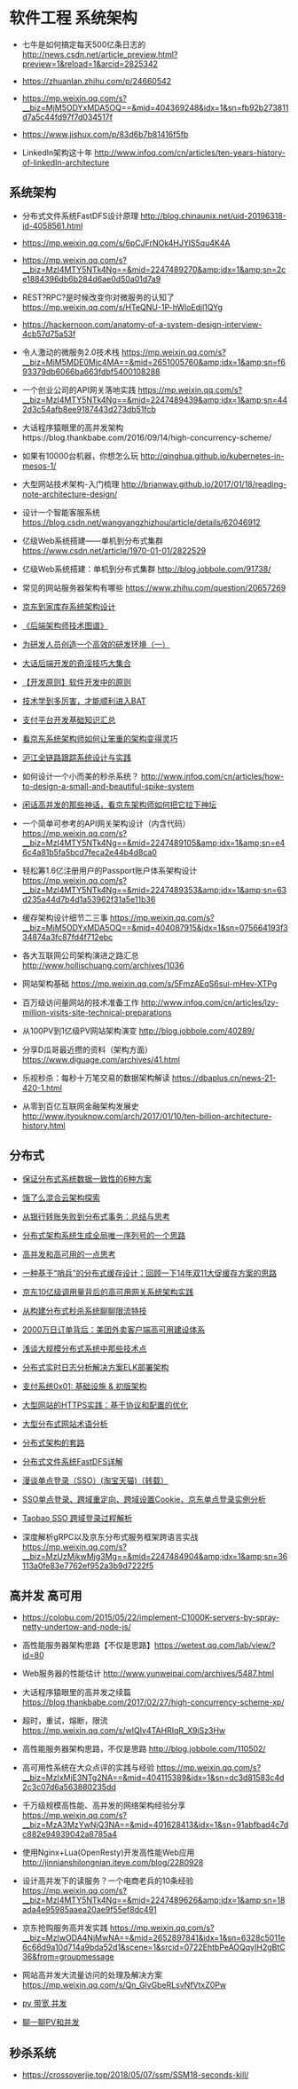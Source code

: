 # 软件工程 系统架构

- 七牛是如何搞定每天500亿条日志的 http://news.csdn.net/article_preview.html?preview=1&reload=1&arcid=2825342

- https://zhuanlan.zhihu.com/p/24660542
- https://mp.weixin.qq.com/s?__biz=MjM5ODYxMDA5OQ==&mid=404369248&idx=1&sn=fb92b273811d7a5c44fd97f7d034517f
- https://www.jishux.com/p/83d6b7b81416f5fb

- LinkedIn架构这十年
 http://www.infoq.com/cn/articles/ten-years-history-of-linkedIn-architecture

## 系统架构

- 分布式文件系统FastDFS设计原理 http://blog.chinaunix.net/uid-20196318-id-4058561.html
- https://mp.weixin.qq.com/s/6pCJFrNOk4HJYlS5qu4K4A
- https://mp.weixin.qq.com/s?__biz=MzI4MTY5NTk4Ng==&mid=2247489270&amp;idx=1&amp;sn=2ce1884396db6b284d6ae0d50a01d7a9
- REST?RPC?是时候改变你对微服务的认知了 https://mp.weixin.qq.com/s/HTeQNU-1P-hWloEdjl1QYg
- https://hackernoon.com/anatomy-of-a-system-design-interview-4cb57d75a53f
- 令人激动的微服务2.0技术栈 https://mp.weixin.qq.com/s?__biz=MjM5MDE0Mjc4MA==&mid=2651005760&amp;idx=1&amp;sn=f693379db6066ba663fdbf5400108288
- 一个创业公司的API网关落地实践 https://mp.weixin.qq.com/s?__biz=MzI4MTY5NTk4Ng==&mid=2247489439&amp;idx=1&amp;sn=442d3c54afb8ee9187443d273db51fcb
- 大话程序猿眼里的高并发架构https://blog.thankbabe.com/2016/09/14/high-concurrency-scheme/
- 如果有10000台机器，你想怎么玩 http://qinghua.github.io/kubernetes-in-mesos-1/
- 大型网站技术架构-入门梳理 http://brianway.github.io/2017/01/18/reading-note-architecture-design/
- 设计一个智能客服系统 https://blog.csdn.net/wangyangzhizhou/article/details/62046912
- 亿级Web系统搭建——单机到分布式集群 https://www.csdn.net/article/1970-01-01/2822529
- 亿级Web系统搭建：单机到分布式集群 http://blog.jobbole.com/91738/
- 常见的网站服务器架构有哪些 https://www.zhihu.com/question/20657269
- [京东到家库存系统架构设计](https://mp.weixin.qq.com/s/1AwHJ7CGxf8DQxSjYUeTvg)
- [《后端架构师技术图谱》](https://github.com/xingshaocheng/architect-awesome)
- [为研发人员创造一个高效的研发环境（一）](https://www.jianshu.com/p/4e774c78cf8d)
- [大话后端开发的奇淫技巧大集合](http://blog.thankbabe.com/2018/05/23/shared-experience/)
- [【开发原则】软件开发中的原则](https://www.cnblogs.com/pengdai/p/9151800.html)
- [技术学到多厉害，才能顺利进入BAT](https://mp.weixin.qq.com/s/1uSx0H7MmdAJbPTvsk9CxA)
- [支付平台开发基础知识汇总](https://juejin.im/entry/5a45bb766fb9a0450809f9b8)
- [看京东系统架构师如何让笨重的架构变得灵巧](https://mp.weixin.qq.com/s/kgtWFS_ZznoZxj442C6fzA)
- [沪江全链路跟踪系统设计与实践](https://mp.weixin.qq.com/s/uYTVNMpX8Ci0oFvqEF_jlA)
- 如何设计一个小而美的秒杀系统？ http://www.infoq.com/cn/articles/how-to-design-a-small-and-beautiful-spike-system
- [闲话高并发的那些神话，看京东架构师如何把它拉下神坛](https://mp.weixin.qq.com/s/FLpdT9wZFT0sJBmNTCIObw)

- 一个简单可参考的API网关架构设计（内含代码） https://mp.weixin.qq.com/s?__biz=MzI4MTY5NTk4Ng==&mid=2247489105&amp;idx=1&amp;sn=e46c4a81b5fa5bcd7feca2e44b4d8ca0

- 轻松筹1.6亿注册用户的Passport账户体系架构设计 https://mp.weixin.qq.com/s?__biz=MzI4MTY5NTk4Ng==&mid=2247489353&amp;idx=1&amp;sn=63d235a44d7b4d1a53962f31a5e11b36

- 缓存架构设计细节二三事 https://mp.weixin.qq.com/s?__biz=MjM5ODYxMDA5OQ==&mid=404087915&idx=1&sn=075664193f334874a3fc87fd4f712ebc
- 各大互联网公司架构演进之路汇总 http://www.hollischuang.com/archives/1036
- 网站架构基础 https://mp.weixin.qq.com/s/5FmzAEqS6sui-mHev-XTPg

- 百万级访问量网站的技术准备工作 http://www.infoq.com/cn/articles/lzy-million-visits-site-technical-preparations
- 从100PV到1亿级PV网站架构演变 http://blog.jobbole.com/40289/
- 分享D瓜哥最近攒的资料（架构方面） https://www.diguage.com/archives/41.html
- 乐视秒杀：每秒十万笔交易的数据架构解读 https://dbaplus.cn/news-21-420-1.html
- 从零到百亿互联网金融架构发展史 http://www.ityouknow.com/arch/2017/01/10/ten-billion-architecture-history.html

## 分布式

- [保证分布式系统数据一致性的6种方案](https://juejin.im/post/5a69509ff265da3e4d72e3db)
- [饿了么混合云架构探索](https://mp.weixin.qq.com/s/4oEWnE03KkOEZtsUXl99KA)
- [从银行转账失败到分布式事务：总结与思考](http://www.cnblogs.com/xybaby/p/7465816.html)
- [分布式架构系统生成全局唯一序列号的一个思路](https://mp.weixin.qq.com/s/F7WTNeC3OUr76sZARtqRjw)
- [高并发和高可用的一点思考](http://kriszhang.com/high_performance/)
- [一种基于“哨兵”的分布式缓存设计：回顾一下14年双11大促缓存方案的思路](https://juejin.im/entry/5a051cc86fb9a045167ca5a9)
- [京东10亿级调用量背后的高可用网关系统架构实践](http://www.yunweipai.com/archives/23653.html)
- [从构建分布式秒杀系统聊聊限流特技](https://blog.52itstyle.com/archives/2982/)
- [2000万日订单背后：美团外卖客户端高可用建设体系](https://mp.weixin.qq.com/s/VCR4hdmE0ZsxjZsM_6g19w)
- [浅谈大规模分布式系统中那些技术点](http://www.linkedkeeper.com/detail/blog.action?bid=1012)
- [分布式实时日志分析解决方案ELK部署架构](https://my.oschina.net/feinik/blog/1580625)
- [支付系统0x01: 基础设施 & 初版架构](https://www.jianshu.com/p/6c0fd558c98b)
- [大型网站的HTTPS实践：基于协议和配置的优化](https://mp.weixin.qq.com/s/SlPkN-VQ1hi7UACPfByypg)
- [大型分布式网站术语分析](http://blog.csdn.net/u013256816/article/details/51563564)
- [分布式架构的套路](https://mp.weixin.qq.com/s/vJJWpIZ-bTzVl9E3wPLlEw)
- [分布式文件系统FastDFS详解](https://juejin.im/post/5a51ff8df265da3e347b14e4)

- [漫谈单点登录（SSO）(淘宝天猫)（转载）](https://www.cnblogs.com/ruiati/p/6249361.html)
- [SSO单点登录、跨域重定向、跨域设置Cookie、京东单点登录实例分析](https://blog.csdn.net/clh604/article/details/20365967)
- [Taobao SSO 跨域登录过程解析](https://yanmingming.wordpress.com/2017/12/12/taobao-sso-%E8%B7%A8%E5%9F%9F%E7%99%BB%E5%BD%95%E8%BF%87%E7%A8%8B%E8%A7%A3%E6%9E%90/)

- 深度解析gRPC以及京东分布式服务框架跨语言实战 https://mp.weixin.qq.com/s?__biz=MzUzMjkwMjg3Mg==&mid=2247484904&amp;idx=1&amp;sn=36113a0fe83e7762ef952a3b9d7222f5

## 高并发 高可用

- https://colobu.com/2015/05/22/implement-C1000K-servers-by-spray-netty-undertow-and-node-js/
- 高性能服务器架构思路【不仅是思路】https://wetest.qq.com/lab/view/?id=80
- Web服务器的性能估计 http://www.yunweipai.com/archives/5487.html
- 大话程序猿眼里的高并发之续篇 https://blog.thankbabe.com/2017/02/27/high-concurrency-scheme-xp/

- 超时，重试，熔断，限流 https://mp.weixin.qq.com/s/wIQIv4TAHRIqR_X9iSz3Hw
- 高性能服务器架构思路，不仅是思路 http://blog.jobbole.com/110502/
- 高可用性系统在大众点评的实践与经验 https://mp.weixin.qq.com/s?__biz=MzIxMjE3NTg2NA==&mid=404115389&idx=1&sn=dc3d81583c4d2c3c07d6a563880235dd

- 千万级规模高性能、高并发的网络架构经验分享 https://mp.weixin.qq.com/s?__biz=MzA3MzYwNjQ3NA==&mid=401628413&idx=1&sn=91abfbad4c7dc882e94939042a8785a4
- 使用Nginx+Lua(OpenResty)开发高性能Web应用 http://jinnianshilongnian.iteye.com/blog/2280928

- 设计高并发下的读服务？一个电商老兵的10条经验 https://mp.weixin.qq.com/s?__biz=MzI4MTY5NTk4Ng==&mid=2247489626&amp;idx=1&amp;sn=18ada4e95985aaea20ae9f55ef8dc491
- 京东抢购服务高并发实践 https://mp.weixin.qq.com/s?__biz=MzIwODA4NjMwNA==&mid=2652897841&idx=1&sn=6328c5011e6c66d9a10d714a9bda52d1&scene=1&srcid=0722EhtbPeAOQqyIH2gBtC36&from=groupmessage
- 网站高并发大流量访问的处理及解决方案 https://mp.weixin.qq.com/s/Qn_GlvGbeRLsvNfVtxZ0Pw
- [pv 带宽 并发](http://liuhonghe.me/pv-bandwidth-concurrency.html)
- [聊一聊PV和并发](http://www.cnblogs.com/zhangweizhong/p/5772330.html)

## 秒杀系统

- https://crossoverjie.top/2018/05/07/ssm/SSM18-seconds-kill/
